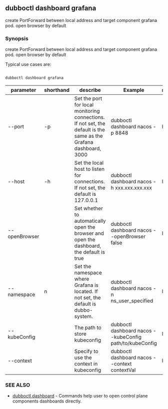 ## dubboctl dashboard grafana

create PortForward between local address and target component grafana pod. open browser by default

### Synopsis

create PortForward between local address and target component grafana pod. open browser by default

Typical use cases are:

```sh

dubboctl dashboard grafana

```

| parameter     | shorthand | describe                                                                                                          | Example                                                  | required |
|---------------|-----------|-------------------------------------------------------------------------------------------------------------------|----------------------------------------------------------|----------|
| --port        | -p        | Set the port for local monitoring connections. If not set, the default is the same as the Grafana dashboard, 3000 | dubboctl  dashboard nacos -p 8848                        | No       |
| --host        | -h        | Set the local host to listen for connections. If not set, the default is 127.0.0.1                                | dubboctl dashboard nacos -h xxx.xxx.xxx.xxx              | No       |
| --openBrowser |           | Set whether to automatically open the browser and open the dashboard, the default is true                         | dubboctl dashboard nacos --openBrowser false             | No       |
| --namespace   | n         | Set the namespace where Grafana is located. If not set, the default is dubbo-system.                              | dubboctl dashboard nacos -n ns_user_specified            | No       |
| --kubeConfig  |           | The path to store kubeconfig                                                                                      | dubboctl dashboard nacos --kubeConfig path/to/kubeConfig | No       |
| --context     |           | Specify to use the context in kubeconfig                                                                          | dubboctl dashboard nacos --context contextVal            | No       |

### SEE ALSO

* [dubboctl dashboard](../dubboctl_dashboard.md) - Commands help user to open control plane components dashboards directly.
